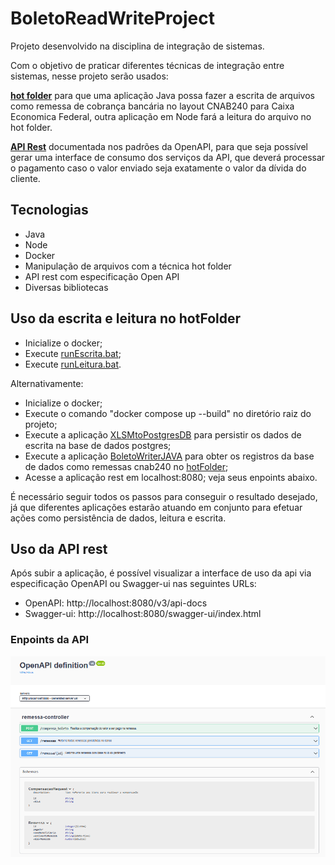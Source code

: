 # BoletoReadWriteProject

Projeto desenvolvido na disciplina de integração de sistemas.

Com o objetivo de praticar diferentes técnicas de integração entre sistemas, nesse projeto serão usados:

<b>[hot folder](https://www.ibm.com/docs/en/ahts/4.0?topic=folders-setting-up-hot)</b> para que uma aplicação Java possa fazer a escrita de arquivos como remessa de cobrança bancária no layout CNAB240 para Caixa Economica Federal, outra aplicação em Node fará a leitura do arquivo no hot folder.

<b>[API Rest](https://www.redhat.com/pt-br/topics/api/what-is-a-rest-api)</b> documentada nos padrões da OpenAPI, para que seja possível gerar uma interface de consumo dos serviços da API, que deverá processar o pagamento caso o valor enviado seja exatamente o valor da dívida do cliente.

## Tecnologias

  * Java
  * Node
  * Docker
  * Manipulação de arquivos com a técnica hot folder
  * API rest com especificação Open API
  * Diversas bibliotecas

## Uso da escrita e leitura no hotFolder

  - Inicialize o docker;
  - Execute [runEscrita.bat](runEscrita.bat);
  - Execute [runLeitura.bat](runLeitura.bat).

  Alternativamente:
  - Inicialize o docker;
  - Execute o comando "docker compose up --build" no diretório raiz do projeto;
  - Execute a aplicação [XLSMtoPostgresDB](/XLSMtoPostgresDB/app/src/main/java/XLSMtoPostgresDB/App.java) para persistir os dados de escrita na base de dados postgres;
  - Execute a aplicação [BoletoWriterJAVA](/boletoWriterJAVA/app/src/main/java/boletoWriterJAVA/App.java) para obter os registros da base de dados como remessas cnab240 no [hotFolder](hotFolder);
  - Acesse a aplicação rest em localhost:8080; veja seus enpoints abaixo.
  
  É necessário seguir todos os passos para conseguir o resultado desejado, já que diferentes aplicações estarão atuando em conjunto para efetuar ações como persistência de dados, leitura e escrita.

## Uso da API rest

Após subir a aplicação, é possível visualizar a interface de uso da api via especificação OpenAPI ou Swagger-ui nas seguintes URLs:

 - OpenAPI: http://localhost:8080/v3/api-docs
 - Swagger-ui: http://localhost:8080/swagger-ui/index.html

### Enpoints da API

![plot](./interfaceAPI.png)
